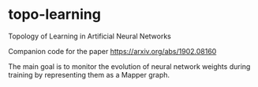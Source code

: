 # topo-learning
Topology of Learning in Artificial Neural Networks

Companion code for the paper https://arxiv.org/abs/1902.08160

The main goal is to monitor the evolution of neural network weights during training by representing them as a Mapper graph.
